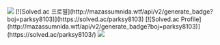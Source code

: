 <img src="https://capsule-render.vercel.app/api?type=waving&color=auto&height=200&section=header&text=Bakhwee's Github&fontSize=90" />
[![Solved.ac
프로필](http://mazassumnida.wtf/api/v2/generate_badge?boj=parksy8103)](https://solved.ac/parksy8103)
[![Solved.ac Profile](http://mazassumnida.wtf/api/v2/generate_badge?boj=parksy8103)](https://solved.ac/parksy8103/)
<img src="http://mazandi.herokuapp.com/api?handle=parksy8103&theme=warm"/>
